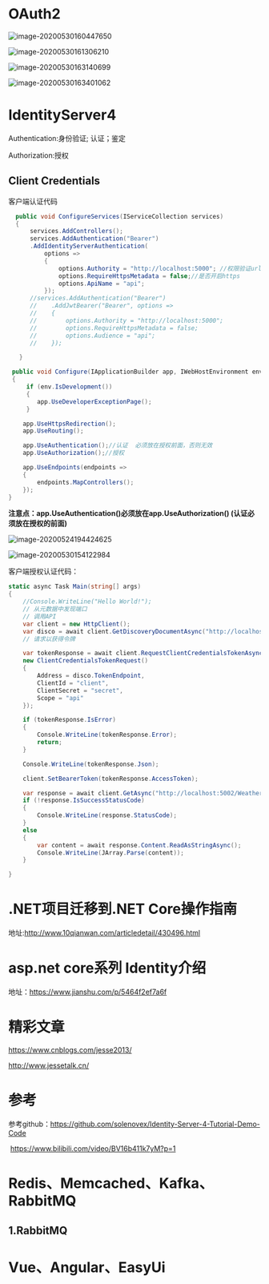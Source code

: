 # OAuth2

![image-20200530160447650](IdentityServer4.assets/image-20200530160447650.png)



![image-20200530161306210](IdentityServer4.assets/image-20200530161306210.png)



![image-20200530163140699](IdentityServer4.assets/image-20200530163140699.png)

![image-20200530163401062](IdentityServer4.assets/image-20200530163401062.png)

# IdentityServer4

Authentication:身份验证; 认证；鉴定

Authorization:授权

## Client Credentials

客户端认证代码

```c#
  public void ConfigureServices(IServiceCollection services)
  {                       
      services.AddControllers();
      services.AddAuthentication("Bearer")
      .AddIdentityServerAuthentication(
          options =>
          {
              options.Authority = "http://localhost:5000"; //权限验证url
              options.RequireHttpsMetadata = false;//是否开启https
              options.ApiName = "api";
          });
      //services.AddAuthentication("Bearer")
      //    .AddJwtBearer("Bearer", options =>
      //    {
      //        options.Authority = "http://localhost:5000";
      //        options.RequireHttpsMetadata = false;
      //        options.Audience = "api";
      //    });

   }
```

```c#
 public void Configure(IApplicationBuilder app, IWebHostEnvironment env)
 {
     if (env.IsDevelopment())
     {
     	app.UseDeveloperExceptionPage();
     }

    app.UseHttpsRedirection();
    app.UseRouting();

    app.UseAuthentication();//认证  必须放在授权前面，否则无效
    app.UseAuthorization();//授权

    app.UseEndpoints(endpoints =>
    {
    	endpoints.MapControllers();
    });
}
```

**注意点：app.UseAuthentication()必须放在app.UseAuthorization()  (认证必须放在授权的前面)**

![image-20200524194424625](C:/Users/op058161/Desktop/image-20200524194424625.png)

![image-20200530154122984](IdentityServer4.assets/image-20200530154122984.png)

客户端授权认证代码：

```c#
static async Task Main(string[] args)
{
    //Console.WriteLine("Hello World!");
    // 从元数据中发现端口
    // 调用API
    var client = new HttpClient();
    var disco = await client.GetDiscoveryDocumentAsync("http://localhost:5000");
    // 请求以获得令牌

    var tokenResponse = await client.RequestClientCredentialsTokenAsync(
    new ClientCredentialsTokenRequest()
    {
        Address = disco.TokenEndpoint,
        ClientId = "client",
        ClientSecret = "secret",
        Scope = "api"
    });

    if (tokenResponse.IsError)
    {
        Console.WriteLine(tokenResponse.Error);
        return;
    }

    Console.WriteLine(tokenResponse.Json);

    client.SetBearerToken(tokenResponse.AccessToken);

    var response = await client.GetAsync("http://localhost:5002/WeatherForecast");
    if (!response.IsSuccessStatusCode)
    {
    	Console.WriteLine(response.StatusCode);
    }
    else
    {
        var content = await response.Content.ReadAsStringAsync();
        Console.WriteLine(JArray.Parse(content));
    }

}
```

[项目代码]: https://github.com/thr828/IdentityServer4	"IdentityServer4"



# .NET项目迁移到.NET Core操作指南

地址:http://www.10qianwan.com/articledetail/430496.html



# asp.net core系列 Identity介绍

地址：https://www.jianshu.com/p/5464f2ef7a6f



# 精彩文章

https://www.cnblogs.com/jesse2013/

http://www.jessetalk.cn/

# 参考

参考github：https://github.com/solenovex/Identity-Server-4-Tutorial-Demo-Code

​					 https://www.bilibili.com/video/BV16b411k7yM?p=1



# Redis、Memcached、Kafka、RabbitMQ

## 1.RabbitMQ







# Vue、Angular、EasyUi